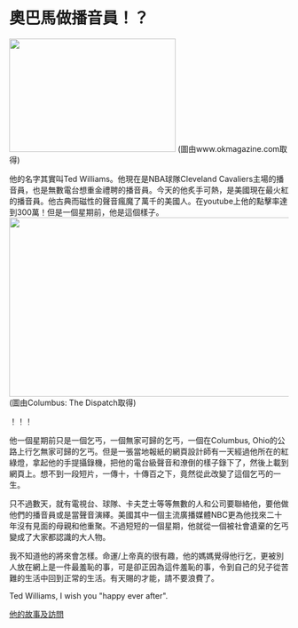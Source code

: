 # 奧巴馬做播音員！？

<p>
<a href="http://www.okmagazine.com/2011/01/ted-williams-brings-his-golden-voice-to-today-show/"><img src="http://gilberttravelgermany.wordpress.com/wp-content/uploads/2011/01/ted_williams_jan6-300x204.jpg" alt="" title="ted williams viceover" width="300" height="204" class="alignnone size-full wp-image-438" /></a>
(圖由www.okmagazine.com取得)
</p>
<p>
他的名字其實叫Ted Williams。他現在是NBA球隊Cleveland Cavaliers主場的播音員，也是無數電台想重金禮聘的播音員。今天的他炙手可熱，是美國現在最火紅的播音員。他古典而磁性的聲音瘋魔了萬千的美國人。在youtube上他的點擊率達到300萬！但是一個星期前，他是這個樣子。
<img src="http://gilberttravelgermany.wordpress.com/wp-content/uploads/2011/01/t1larg-homeless-voice-dispatch.jpg" alt="" title="homeless ted williams" width="575" height="323" class="alignnone size-full wp-image-437" />
(圖由Columbus: The Dispatch取得) 
</p>
<p>
！！！
</p>
<p>
他一個星期前只是一個乞丐，一個無家可歸的乞丐，一個在Columbus, Ohio的公路上行乞無家可歸的乞丐。但是一張當地報紙的網頁設計師有一天經過他所在的紅綠燈，拿起他的手提攝錄機，把他的電台級聲音和潦倒的樣子錄下了，然後上載到網頁上。想不到一段短片，一傳十，十傳百之下，竟然從此改變了這個乞丐的一生。
</p>
<p>
只不過數天，就有電視台、球隊、卡夫芝士等等無數的人和公司要聯絡他，要他做他們的播音員或是當聲音演繹。美國其中一個主流廣播媒體NBC更為他找來二十年沒有見面的母親和他重聚。不過短短的一個星期，他就從一個被社會遺棄的乞丐變成了大家都認識的大人物。
</p>
<p>
我不知道他的將來會怎樣。命運/上帝真的很有趣，他的媽媽覺得他行乞，更被別人放在網上是一件最羞恥的事，可是卻正因為這件羞恥的事，令到自己的兒子從苦難的生活中回到正常的生活。有天賜的才能，請不要浪費了。
</p>
<p>
Ted Williams, I wish you "happy ever after".
</p>
<p>
<a href="http://today.msnbc.msn.com/id/40916364/ns/today-today_people/">他的故事及訪問</a>
</p>